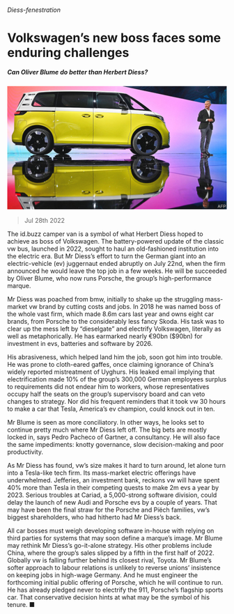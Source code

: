 ###### Diess-fenestration

# Volkswagen’s new boss faces some enduring challenges 

##### Can Oliver Blume do better than Herbert Diess? 

![image](images/20220730_WBP001.jpg) 

> Jul 28th 2022 

The id.buzz camper van is a symbol of what Herbert Diess hoped to achieve as boss of Volkswagen. The battery-powered update of the classic vw bus, launched in 2022, sought to haul an old-fashioned institution into the electric era. But Mr Diess’s effort to turn the German giant into an electric-vehicle (ev) juggernaut ended abruptly on July 22nd, when the firm announced he would leave the top job in a few weeks. He will be succeeded by Oliver Blume, who now runs Porsche, the group’s high-performance marque. 

Mr Diess was poached from bmw, initially to shake up the struggling mass-market vw brand by cutting costs and jobs. In 2018 he was named boss of the whole vast firm, which made 8.6m cars last year and owns eight car brands, from Porsche to the considerably less fancy Skoda. His task was to clear up the mess left by “dieselgate” and electrify Volkswagen, literally as well as metaphorically. He has earmarked nearly €90bn ($90bn) for investment in evs, batteries and software by 2026. 

His abrasiveness, which helped land him the job, soon got him into trouble. He was prone to cloth-eared gaffes, once claiming ignorance of China’s widely reported mistreatment of Uyghurs. His leaked email implying that electrification made 10% of the group’s 300,000 German employees surplus to requirements did not endear him to workers, whose representatives occupy half the seats on the group’s supervisory board and can veto changes to strategy. Nor did his frequent reminders that it took vw 30 hours to make a car that Tesla, America’s ev champion, could knock out in ten.

Mr Blume is seen as more conciliatory. In other ways, he looks set to continue pretty much where Mr Diess left off. The big bets are mostly locked in, says Pedro Pacheco of Gartner, a consultancy. He will also face the same impediments: knotty governance, slow decision-making and poor productivity. 

As Mr Diess has found, vw’s size makes it hard to turn around, let alone turn into a Tesla-like tech firm. Its mass-market electric offerings have underwhelmed. Jefferies, an investment bank, reckons vw will have spent 40% more than Tesla in their competing quests to make 2m evs a year by 2023. Serious troubles at Cariad, a 5,000-strong software division, could delay the launch of new Audi and Porsche evs by a couple of years. That may have been the final straw for the Porsche and Piëch families, vw’s biggest shareholders, who had hitherto had Mr Diess’s back. 

All car bosses must weigh developing software in-house with relying on third parties for systems that may soon define a marque’s image. Mr Blume may rethink Mr Diess’s go-it-alone strategy. His other problems include China, where the group’s sales slipped by a fifth in the first half of 2022. Globally vw is falling further behind its closest rival, Toyota. Mr Blume’s softer approach to labour relations is unlikely to reverse unions’ insistence on keeping jobs in high-wage Germany. And he must engineer the forthcoming initial public offering of Porsche, which he will continue to run. He has already pledged never to electrify the 911, Porsche’s flagship sports car. That conservative decision hints at what may be the symbol of his tenure. ■


